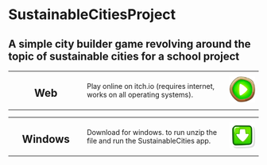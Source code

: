 # SustainableCitiesProject
## A simple city builder game revolving around the topic of sustainable cities for a school project
<table style="table-layout:fixed">
    <tr>
        <td width="30%" align="center">
            <h2>Web</h2>
        </td>
        <td>
            Play online on itch.io (requires internet, works on all operating systems).
        </td>
        <td width="13%">
            <a href="https://mani-dev101.itch.io/sustainable-cities"><img alt="Play" src="https://github.com/Mani-cwaf/SustainableCitiesProject/blob/main/Project/PlayIcon.png?raw=true"></a>
        </td>
    </tr>
<table style="table-layout:fixed">
    <tr>
        <td width="30%" align="center">
            <h2>Windows</h2>
        </td>
        <td>
            Download for windows. to run unzip the file and run the SustainableCities app.
        </td>
        <td width="13%">
            <a href="https://github.com/Mani-cwaf/SustainableCitiesProject/releases/latest/download/SustainableCitiesProject-Windows.zip"><img alt="Download" src="https://github.com/Mani-cwaf/SustainableCitiesProject/blob/main/Project/DownloadIcon.png?raw=true"></a>
        </td>
    </tr>
